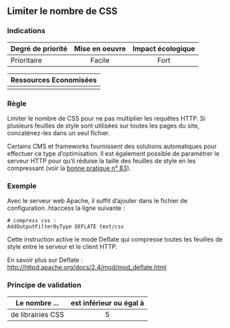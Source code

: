 ## Limiter le nombre de CSS
### Indications
| Degré de priorité |      Mise en oeuvre       |  Impact écologique    | 
|-------------------|:-------------------------:|:---------------------:|
| Prioritaire       |   Facile                  | Fort                  | 


|Ressources Economisées                                      |
|:----------------------------------------------------------:|
|    |

### Règle
Limiter le nombre de CSS pour ne pas multiplier les requêtes HTTP. Si plusieurs feuilles de style sont utilisées sur toutes les pages du site, concaténez-les dans un seul fichier.

Certains CMS et frameworks fournissent des solutions automatiques pour effectuer ce type d’optimisation. Il est également possible de paramétrer le serveur HTTP pour qu’il réduise la taille des feuilles de style en les compressant 
(voir la [bonne pratique n° 83](/chapters/bonne_pratique_083_fr.md)).

### Exemple
Avec le serveur web Apache, il suffit d’ajouter dans le fichier de configuration .htaccess la ligne suivante :
```apacheconf
# compress css :
AddOutputFilterByType DEFLATE text/css
```
Cette instruction active le mode Deflate qui compresse toutes les feuilles de style entre le serveur et le client HTTP.

En savoir plus sur Deflate :
http://httpd.apache.org/docs/2.4/mod/mod_deflate.html

### Principe de validation

| Le nombre ...     | est inférieur ou égal à   |  
|-------------------|:-------------------------:|
| de librairies CSS  | 5  |
